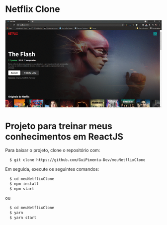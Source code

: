 # Netflix Clone

<img src="Webp.net-gifmaker.gif">

# Projeto para treinar meus conhecimentos em ReactJS

Para baixar o projeto, clone o repositório com: 

```console
  $ git clone https://github.com/GuiPimenta-Dev/meuNetflixClone
```

Em seguida, execute os seguintes comandos:

```console
  $ cd meuNetflixClone
  $ npm install
  $ npm start
```
ou 

```console
  $ cd meuNetflixClone
  $ yarn
  $ yarn start
```
